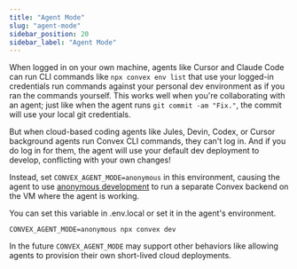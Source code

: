 ```yaml
---
title: "Agent Mode"
slug: "agent-mode"
sidebar_position: 20
sidebar_label: "Agent Mode"
---
```


When logged in on your own machine, agents like Cursor and Claude Code can run
CLI commands like `npx convex env list` that use your logged-in credentials run
commands against your personal dev environment as if you ran the commands
yourself. This works well when you're collaborating with an agent; just like
when the agent runs `git commit -am "Fix."`, the commit will use your local git
credentials.

But when cloud-based coding agents like Jules, Devin, Codex, or Cursor
background agents run Convex CLI commands, they can't log in. And if you do log
in for them, the agent will use your default dev deployment to develop,
conflicting with your own changes!

Instead, set `CONVEX_AGENT_MODE=anonymous` in this environment, causing the
agent to use [anonymous development](/docs/cli/local-deployments-for-dev.mdx) to
run a separate Convex backend on the VM where the agent is working.

<BetaAdmonition feature="Convex Agent Mode" verb="is" />

You can set this variable in .env.local or set it in the agent's environment.

```
CONVEX_AGENT_MODE=anonymous npx convex dev
```

In the future `CONVEX_AGENT_MODE` may support other behaviors like allowing
agents to provision their own short-lived cloud deployments.
